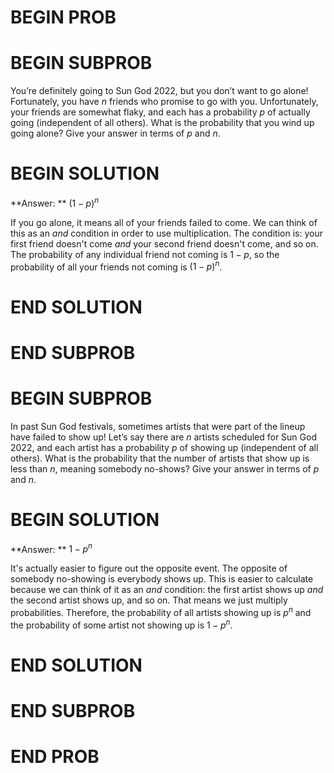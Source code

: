 # BEGIN PROB

# BEGIN SUBPROB

You’re definitely going to Sun God 2022, but you don’t want to go alone! Fortunately, you have $n$ friends who promise to go with you. Unfortunately, your friends are somewhat flaky, and each has a probability $p$ of actually going (independent of all others). What is the probability that you wind up going alone? Give your answer in terms of $p$ and $n$.

# BEGIN SOLUTION

**Answer: ** $(1-p)^n$

If you go alone, it means all of your friends failed to come. We can think of this as an *and* condition in order to use multiplication. The condition is: your first friend doesn't come *and* your second friend doesn't come, and so on. The probability of any individual friend not coming is $1-p$, so the probability of all your friends not coming is $(1-p)^n$.

# END SOLUTION

# END SUBPROB

# BEGIN SUBPROB

In past Sun God festivals, sometimes artists that were part of the lineup have failed to show up! Let’s say there are $n$ artists scheduled for Sun God 2022, and each artist has a probability $p$ of showing up (independent of all others). What is the probability that the number of artists that show up is less than $n$, meaning somebody no-shows? Give your answer in terms of $p$ and $n$.

# BEGIN SOLUTION

**Answer: ** $1-p^n$

It's actually easier to figure out the opposite event. The opposite of somebody no-showing is everybody shows up. This is easier to calculate because we can think of it as an *and* condition: the first artist shows up *and* the second artist shows up, and so on. That means we just multiply probabilities. Therefore, the probability of all artists showing up is $p^n$ and the probability of some artist not showing up is $1-p^n$.

# END SOLUTION

# END SUBPROB

# END PROB